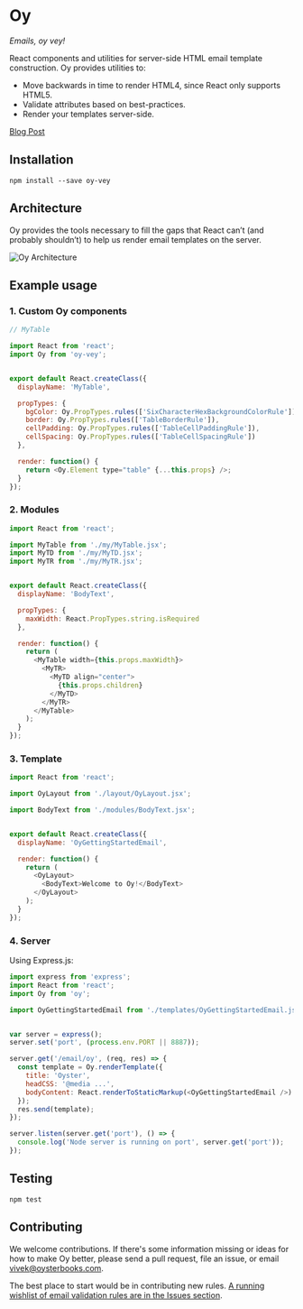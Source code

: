 # Oy

*Emails, oy vey!*

React components and utilities for server-side HTML email template construction. Oy provides utilities to:

- Move backwards in time to render HTML4, since React only supports HTML5.
- Validate attributes based on best-practices.
- Render your templates server-side.

[Blog Post](http://oyster.engineering/post/124868558323/emails-oy-vey-render-emails-with-react)

## Installation

```
npm install --save oy-vey
```

## Architecture

Oy provides the tools necessary to fill the gaps that React can’t 
(and probably shouldn’t) to help us render email templates on the server.

![Oy Architecture](https://s3.amazonaws.com/oyster-web-static/oy-architecture.jpg)

## Example usage

### 1. Custom Oy components

```js
// MyTable

import React from 'react';
import Oy from 'oy-vey';


export default React.createClass({
  displayName: 'MyTable',

  propTypes: {
    bgColor: Oy.PropTypes.rules(['SixCharacterHexBackgroundColorRule']),
    border: Oy.PropTypes.rules(['TableBorderRule']),
    cellPadding: Oy.PropTypes.rules(['TableCellPaddingRule']),
    cellSpacing: Oy.PropTypes.rules(['TableCellSpacingRule'])
  },

  render: function() {
    return <Oy.Element type="table" {...this.props} />;
  }
});
```


### 2. Modules

```js
import React from 'react';

import MyTable from './my/MyTable.jsx';
import MyTD from './my/MyTD.jsx';
import MyTR from './my/MyTR.jsx';


export default React.createClass({
  displayName: 'BodyText',

  propTypes: {
    maxWidth: React.PropTypes.string.isRequired
  },

  render: function() {
    return (
      <MyTable width={this.props.maxWidth}>
        <MyTR>
          <MyTD align="center">
            {this.props.children}
          </MyTD>
        </MyTR>
      </MyTable>
    );
  }
});
```

### 3. Template

```js
import React from 'react';

import OyLayout from './layout/OyLayout.jsx';

import BodyText from './modules/BodyText.jsx';


export default React.createClass({
  displayName: 'OyGettingStartedEmail',

  render: function() {
    return (
      <OyLayout>
        <BodyText>Welcome to Oy!</BodyText>
      </OyLayout>
    );
  }
});
```


### 4. Server

Using Express.js:

```js
import express from 'express';
import React from 'react';
import Oy from 'oy';

import OyGettingStartedEmail from './templates/OyGettingStartedEmail.jsx';


var server = express();
server.set('port', (process.env.PORT || 8887));

server.get('/email/oy', (req, res) => {
  const template = Oy.renderTemplate({
    title: 'Oyster',
    headCSS: '@media ...',
    bodyContent: React.renderToStaticMarkup(<OyGettingStartedEmail />)
  });
  res.send(template);
});

server.listen(server.get('port'), () => {
  console.log('Node server is running on port', server.get('port'));
});
```


## Testing

```
npm test
```

## Contributing

We welcome contributions. If there's some information missing or ideas for how to make Oy better, please
send a pull request, file an issue, or email [vivek@oysterbooks.com](mailto:vivek@oysterbooks.com).

The best place to start would be in contributing new rules. [A running wishlist of email validation rules are in the Issues section](https://github.com/oysterbooks/oy/issues?q=is%3Aopen+is%3Aissue+label%3A%22rule+wishlist%22).
